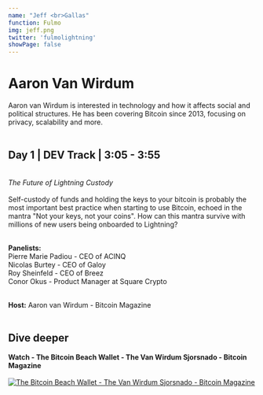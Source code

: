```yaml
---
name: "Jeff <br>Gallas"
function: Fulmo
img: jeff.png
twitter: 'fulmolightning'
showPage: false
---
```


# Aaron Van Wirdum
 
Aaron van Wirdum is interested in technology and how it affects social and political structures. He has been covering Bitcoin since 2013, focusing on privacy, scalability and more.
<br><br>

## Day 1 | DEV Track | 3:05 - 3:55
<br>
<i>The Future of Lightning Custody</i><br><br>
Self-custody of funds and holding the keys to your bitcoin is probably the most important best practice when starting to use Bitcoin, echoed in the mantra "Not your keys, not your coins". How can this mantra survive with millions of new users being onboarded to Lightning?<br><br>

<b>Panelists:</b><br>
Pierre Marie Padiou - CEO of ACINQ<br>
Nicolas Burtey - CEO of Galoy<br>
Roy Sheinfeld - CEO of Breez<br>
Conor Okus - Product Manager at Square Crypto<br><br>

<b>Host:</b> Aaron van Wirdum - Bitcoin Magazine<br><br>

## Dive deeper


<div class="grid grid-cols-2 gap-5">
<div class="p-3 my-2">

**Watch - The Bitcoin Beach Wallet - The Van Wirdum Sjorsnado - Bitcoin Magazine**  <br><br>
[![The Bitcoin Beach Wallet - The Van Wirdum Sjorsnado - Bitcoin Magazine](/2022/content/nicolas_bm.png)](https://www.youtube.com/watch?v=O_TmbV-sdkA/)
</div>

</div>

<br>






